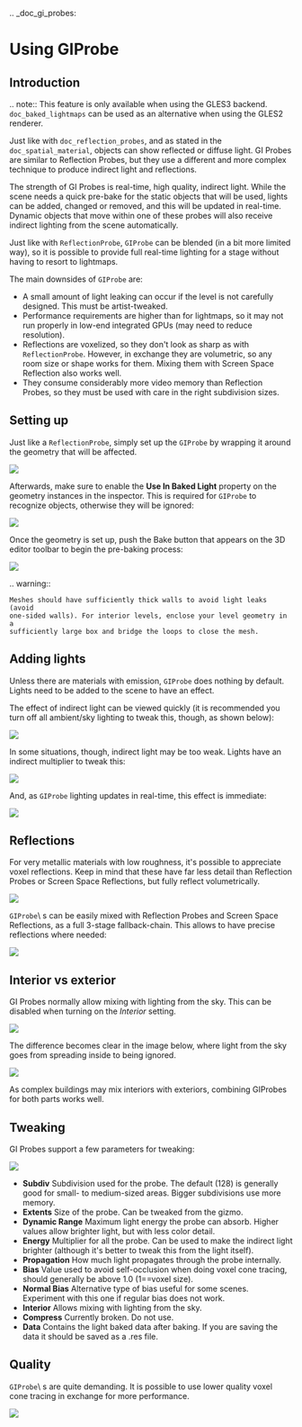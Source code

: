 .. _doc_gi_probes:

Using GIProbe
=============

Introduction
------------

.. note:: This feature is only available when using the GLES3 backend.
          `doc_baked_lightmaps` can be used as an alternative
          when using the GLES2 renderer.

Just like with `doc_reflection_probes`, and as stated in
the `doc_spatial_material`, objects can show reflected or diffuse light.
GI Probes are similar to Reflection Probes, but they use a different and more
complex technique to produce indirect light and reflections.

The strength of GI Probes is real-time, high quality, indirect light. While the
scene needs a quick pre-bake for the static objects that
will be used, lights can be added, changed or removed, and this will be updated
in real-time. Dynamic objects that move within one of these
probes will also receive indirect lighting from the scene automatically.

Just like with `ReflectionProbe`, `GIProbe` can be blended (in a bit more limited
way), so it is possible to provide full real-time lighting
for a stage without having to resort to lightmaps.

The main downsides of `GIProbe` are:

- A small amount of light leaking can occur if the level is not carefully designed. This must be artist-tweaked.
- Performance requirements are higher than for lightmaps, so it may not run properly in low-end integrated GPUs (may need to reduce resolution).
- Reflections are voxelized, so they don't look as sharp as with `ReflectionProbe`. However, in exchange they are volumetric, so any room size or shape works for them. Mixing them with Screen Space Reflection also works well.
- They consume considerably more video memory than Reflection Probes, so they must be used with care in the right subdivision sizes.

Setting up
----------

Just like a `ReflectionProbe`, simply set up the `GIProbe` by wrapping it around
the geometry that will be affected.

![](img/giprobe_wrap.png)

Afterwards, make sure to enable the **Use In Baked Light** property on the geometry instances
in the inspector. This is required for `GIProbe` to recognize objects,
otherwise they will be ignored:

![](img/giprobe_bake_property.png)

Once the geometry is set up, push the Bake button that appears on the 3D editor
toolbar to begin the pre-baking process:

![](img/giprobe_bake.png)

.. warning::

    Meshes should have sufficiently thick walls to avoid light leaks (avoid
    one-sided walls). For interior levels, enclose your level geometry in a
    sufficiently large box and bridge the loops to close the mesh.

Adding lights
-------------

Unless there are materials with emission, `GIProbe` does nothing by default.
Lights need to be added to the scene to have an effect.

The effect of indirect light can be viewed quickly (it is recommended you turn
off all ambient/sky lighting to tweak this, though, as shown below):

![](img/giprobe_indirect.png)

In some situations, though, indirect light may be too weak. Lights have an
indirect multiplier to tweak this:

![](img/giprobe_light_indirect.png)

And, as `GIProbe` lighting updates in real-time, this effect is immediate:

![](img/giprobe_indirect_energy_result.png)

Reflections
-----------

For very metallic materials with low roughness, it's possible to appreciate
voxel reflections. Keep in mind that these have far less detail than Reflection
Probes or Screen Space Reflections, but fully reflect volumetrically.

![](img/giprobe_voxel_reflections.png)

`GIProbe`\ s can be easily mixed with Reflection Probes and Screen Space Reflections,
as a full 3-stage fallback-chain. This allows to have precise reflections where needed:

![](img/giprobe_ref_blending.png)

Interior vs exterior
--------------------

GI Probes normally allow mixing with lighting from the sky. This can be disabled
when turning on the *Interior* setting.

![](img/giprobe_interior_setting.png)

The difference becomes clear in the image below, where light from the sky goes
from spreading inside to being ignored.

![](img/giprobe_interior.png)

As complex buildings may mix interiors with exteriors, combining GIProbes
for both parts works well.

Tweaking
--------

GI Probes support a few parameters for tweaking:

![](img/giprobe_tweaking.png)

- **Subdiv** Subdivision used for the probe. The default (128) is generally good for small- to medium-sized areas. Bigger subdivisions use more memory.
- **Extents** Size of the probe. Can be tweaked from the gizmo.
- **Dynamic Range** Maximum light energy the probe can absorb. Higher values allow brighter light, but with less color detail.
- **Energy** Multiplier for all the probe. Can be used to make the indirect light brighter (although it's better to tweak this from the light itself).
- **Propagation** How much light propagates through the probe internally.
- **Bias** Value used to avoid self-occlusion when doing voxel cone tracing, should generally be above 1.0 (1==voxel size).
- **Normal Bias** Alternative type of bias useful for some scenes. Experiment with this one if regular bias does not work.
- **Interior** Allows mixing with lighting from the sky.
- **Compress** Currently broken. Do not use.
- **Data** Contains the light baked data after baking. If you are saving the data it should be saved as a .res file.

Quality
-------

`GIProbe`\ s are quite demanding. It is possible to use lower quality voxel cone
tracing in exchange for more performance.

![](img/giprobe_quality.png)
